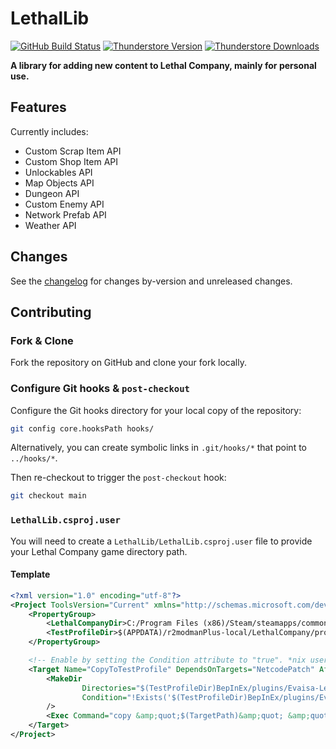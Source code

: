 # LethalLib

[![GitHub Build Status](https://img.shields.io/github/actions/workflow/status/evaisadev/lethallib/build.yml?style=for-the-badge&logo=github)](https://github.com/evaisadev/lethallib/actions/workflows/build.yml)
[![Thunderstore Version](https://img.shields.io/thunderstore/v/Evaisa/LethalLib?style=for-the-badge&logo=thunderstore&logoColor=white)](https://thunderstore.io/c/lethal-company/p/Evaisa/LethalLib/)
[![Thunderstore Downloads](https://img.shields.io/thunderstore/dt/Evaisa/LethalLib?style=for-the-badge&logo=thunderstore&logoColor=white)](https://thunderstore.io/c/lethal-company/p/Evaisa/LethalLib/)

**A library for adding new content to Lethal Company, mainly for personal use.**

## Features

Currently includes:
- Custom Scrap Item API
- Custom Shop Item API
- Unlockables API
- Map Objects API
- Dungeon API
- Custom Enemy API
- Network Prefab API
- Weather API

## Changes

See the [changelog](https://github.com/EvaisaDev/LethalLib/blob/main/CHANGELOG.md) for changes by-version and unreleased changes.

## Contributing

### Fork & Clone

Fork the repository on GitHub and clone your fork locally.

### Configure Git hooks & `post-checkout`

Configure the Git hooks directory for your local copy of the repository:
```sh
git config core.hooksPath hooks/
```

Alternatively, you can create symbolic links in `.git/hooks/*` that point to `../hooks/*`.

Then re-checkout to trigger the `post-checkout` hook:
```sh
git checkout main
```

### `LethalLib.csproj.user`
You will need to create a `LethalLib/LethalLib.csproj.user` file to provide your Lethal Company game directory path.

#### Template
```xml
<?xml version="1.0" encoding="utf-8"?>
<Project ToolsVersion="Current" xmlns="http://schemas.microsoft.com/developer/msbuild/2003">
    <PropertyGroup>
        <LethalCompanyDir>C:/Program Files (x86)/Steam/steamapps/common/Lethal Company/</LethalCompanyDir>
        <TestProfileDir>$(APPDATA)/r2modmanPlus-local/LethalCompany/profiles/Test LethalLib/</TestProfileDir>
    </PropertyGroup>

    <!-- Enable by setting the Condition attribute to "true". *nix users should switch out `copy` for `cp`. -->
    <Target Name="CopyToTestProfile" DependsOnTargets="NetcodePatch" AfterTargets="PostBuildEvent" Condition="false">
        <MakeDir
                Directories="$(TestProfileDir)BepInEx/plugins/Evaisa-LethalLib/LethalLib"
                Condition="!Exists('$(TestProfileDir)BepInEx/plugins/Evaisa-LethalLib/LethalLib')"
        />
        <Exec Command="copy &amp;quot;$(TargetPath)&amp;quot; &amp;quot;$(TestProfileDir)BepInEx/plugins/Evaisa-LethalLib/LethalLib/&amp;quot;" />
    </Target>
</Project>
```
